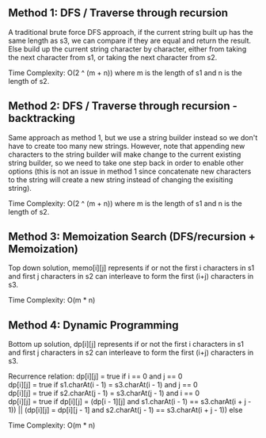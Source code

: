 ## Method 1: DFS / Traverse through recursion

A traditional brute force DFS approach, if the current string built up has the same length as s3, we can compare if they are equal and return the result. Else build 
up the current string character by character, either from taking the next character from s1, or taking the next character from s2.

Time Complexity: O(2 ^ (m + n)) where m is the length of s1 and n is the length of s2.

## Method 2: DFS / Traverse through recursion - backtracking

Same approach as method 1, but we use a string builder instead so we don't have to create too many new strings. However, note that appending new characters to the
string builder will make change to the current existing string builder, so we need to take one step back in order to enable other options (this is not an issue in 
method 1 since concatenate new characters to the string will create a new string instead of changing the exisiting string).

Time Complexity: O(2 ^ (m + n)) where m is the length of s1 and n is the length of s2.

## Method 3: Memoization Search (DFS/recursion + Memoization)

Top down solution, memo[i][j] represents if or not the first i characters in s1 and first j characters in s2 can interleave to form the first (i+j) characters in s3.

Time Complexity: O(m * n)

## Method 4: Dynamic Programming

Bottom up solution, dp[i][j] represents if or not the first i characters in s1 and first j characters in s2 can interleave to form the first (i+j) characters in s3.

Recurrence relation: 
dp[i][j] = true if i == 0 and j == 0 </br>
dp[i][j] = true if s1.charAt(i - 1) = s3.charAt(i - 1) and j == 0 </br>
dp[i][j] = true if s2.charAt(j - 1) = s3.charAt(j - 1) and i == 0 </br>
dp[i][j] = true if dp[i][j] = (dp[i - 1][j] and s1.charAt(i - 1) == s3.charAt(i + j - 1)) || (dp[i][j] = dp[i][j - 1] and s2.charAt(j - 1) == s3.charAt(i + j - 1)) else </br>

Time Complexity: O(m * n)


